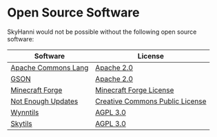 # Open Source Software

SkyHanni would not be possible without the following open source software:

Software | License
------------ | -------------
[Apache Commons Lang](https://github.com/apache/commons-lang) | [Apache 2.0](https://www.apache.org/licenses/LICENSE-2.0.txt)
[GSON](https://github.com/google/gson) | [Apache 2.0](https://www.apache.org/licenses/LICENSE-2.0.txt)
[Minecraft Forge](https://github.com/MinecraftForge/MinecraftForge/tree/1.8.9) | [Minecraft Forge License](https://github.com/MinecraftForge/MinecraftForge/blob/1.8.9/MinecraftForge-License.txt)
[Not Enough Updates](https://github.com/Moulberry/NotEnoughUpdates/) | [Creative Commons Public License](https://creativecommons.org/licenses/by-nc/3.0/)
[Wynntils](https://github.com/Wynntils/Wynntils) | [AGPL 3.0](https://github.com/Wynntils/Wynntils/blob/development/LICENSE)
[Skytils](https://github.com/Skytils/SkytilsMod) | [AGPL 3.0](https://github.com/Skytils/SkytilsMod/blob/1.x/LICENSE.md)